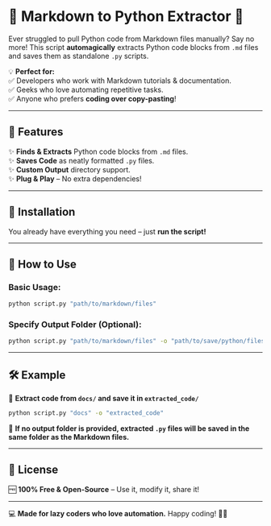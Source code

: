 # 🚀 Markdown to Python Extractor 🐍  

Ever struggled to pull Python code from Markdown files manually? Say no more! This script **automagically** extracts Python code blocks from `.md` files and saves them as standalone `.py` scripts.  

💡 **Perfect for:**  
✅ Developers who work with Markdown tutorials & documentation.  
✅ Geeks who love automating repetitive tasks.  
✅ Anyone who prefers **coding over copy-pasting**!  

---

## 🎯 Features  
✨ **Finds & Extracts** Python code blocks from `.md` files.  
✨ **Saves Code** as neatly formatted `.py` files.  
✨ **Custom Output** directory support.  
✨ **Plug & Play** – No extra dependencies!  

---

## 🔧 Installation  
You already have everything you need – just **run the script!**  

---

## 🚀 How to Use  

### **Basic Usage:**  
```sh
python script.py "path/to/markdown/files"
```

### **Specify Output Folder (Optional):**  
```sh
python script.py "path/to/markdown/files" -o "path/to/save/python/files"
```

---

## 🛠 Example  

🎯 **Extract code from `docs/` and save it in `extracted_code/`**  
```sh
python script.py "docs" -o "extracted_code"
```

📂 **If no output folder is provided, extracted `.py` files will be saved in the same folder as the Markdown files.**  

---

## 📜 License  
🆓 **100% Free & Open-Source** – Use it, modify it, share it!  

---

💻 **Made for lazy coders who love automation.** Happy coding! 🎉🚀  
